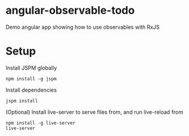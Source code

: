# angular-observable-todo
Demo angular app showing how to use observables with RxJS

# Setup
Install JSPM globally

`npm install -g jspm`

Install dependencies

`jspm install`

(Optional) Install live-server to serve files from, and run live-reload from

```
npm install -g live-server
live-server
```